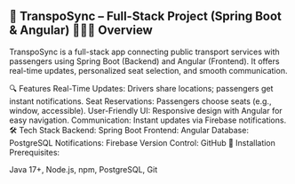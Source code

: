 
## 🚀 TranspoSync – Full-Stack Project (Spring Boot & Angular) 🚌📲📘 Overview
TranspoSync is a full-stack app connecting public transport services with passengers using Spring Boot (Backend) and Angular (Frontend). It offers real-time updates, personalized seat selection, and smooth communication.

🔍 Features
Real-Time Updates: Drivers share locations; passengers get instant notifications.
Seat Reservations: Passengers choose seats (e.g., window, accessible).
User-Friendly UI: Responsive design with Angular for easy navigation.
Communication: Instant updates via Firebase notifications.
🛠️ Tech Stack
Backend: Spring Boot
Frontend: Angular
Database: PostgreSQL
Notifications: Firebase
Version Control: GitHub
📝 Installation
Prerequisites:

Java 17+, Node.js, npm, PostgreSQL, Git
